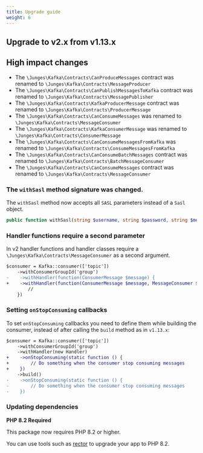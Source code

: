 ```yaml
---
title: Upgrade guide
weight: 6
---
```


## Upgrade to v2.x from v1.13.x

## High impact changes
 - The `\Junges\Kafka\Contracts\CanProduceMessages` contract was renamed to `\Junges\Kafka\Contracts\MessageProducer`
 - The `\Junges\Kafka\Contracts\CanPublishMessagesToKafka` contract was renamed to `\Junges\Kafka\Contracts\MessagePublisher`
- The `\Junges\Kafka\Contracts\KafkaProducerMessage` contract was renamed to `\Junges\Kafka\Contracts\ProducerMessage`
- The `\Junges\Kafka\Contracts\CanConsumeMessages` was renamed to `\Junges\Kafka\Contracts\MessageConsumer`
- The `\Junges\Kafka\Contracts\KafkaConsumerMessage` was renamed to `\Junges\Kafka\Contracts\ConsumerMessage`
- The `\Junges\Kafka\Contracts\CanConsumeMessagesFromKafka` was renamed to `\Junges\Kafka\Contracts\ConsumeMessagesFromKafka`
- The `\Junges\Kafka\Contracts\CanConsumeBatchMessages` contract was renamed to `\Junges\Kafka\Contracts\BatchMessageConsumer`
- The `\Junges\Kafka\Contracts\CanConsumeMessages` contract was renamed to `\Junges\Kafka\Contracts\MessageConsumer`

### The `withSasl` method signature was changed.

The `withSasl` method now accepts all `SASL` parameters instead of a `Sasl` object.
```php
public function withSasl(string $username, string $password, string $mechanisms, string $securityProtocol = 'SASL_PLAINTEXT');
```

### Handler functions require a second parameter

In v2 handler functions and handler classes require a `\Junges\Kafka\Contracts\MessageConsumer` as a second argument.

```diff
$consumer = Kafka::consumer(['topic'])
    ->withConsumerGroupId('group')
-    ->withHandler(function(ConsumerMessage $message) {
+    ->withHandler(function(ConsumerMessage $message, MessageConsumer $consumer) {
        //
    })
```

### Setting `onStopConsuming` callbacks

To set `onStopConsuming` callbacks you need to define them while building the consumer, instead of after calling the `build` method as in `v1.13.x`:

```diff
$consumer = Kafka::consumer(['topic'])
    ->withConsumerGroupId('group')
    ->withHandler(new Handler)
+    ->onStopConsuming(static function () {
+        // Do something when the consumer stop consuming messages
+    })
    ->build()
-    ->onStopConsuming(static function () {
-        // Do something when the consumer stop consuming messages
-    })
```


### Updating dependencies
**PHP 8.2 Required**

This package now requires PHP 8.2 or higher.

You can use tools such as [rector](https://github.com/rectorphp/rector) to upgrade your app to PHP 8.2.
